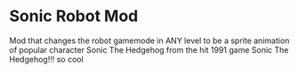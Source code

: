 # Sonic Robot Mod

Mod that changes the robot gamemode in ANY level to be a sprite animation of popular character Sonic The Hedgehog from the hit 1991 game Sonic The Hedgehog!!! so cool